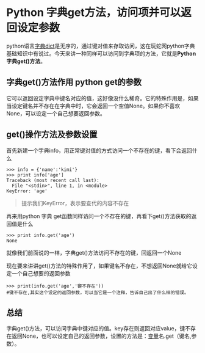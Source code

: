 # Python 字典get方法，访问项并可以返回设定参数

python语言[字典dict](http://www.iplaypy.com/jichu/dict.html)是无序的，通过键对值来存取访问，这在玩蛇网python字典基础知识中有说过。今天来讲一种同样可以访问到字典项的方法，它就是**Python字典get()方法**。

## 字典get()方法作用 python get的参数

它可以返回设定字典中键名对应的值，这好像没什么稀奇。它的特殊作用是，如果当设定键名并不存在在字典中时，它会返回一个空值None。如果你不喜欢None，可以设定一个自己想要返回参数。

## get()操作方法及参数设置

首先新建一个字典info，用正常键对值的方式访问一个不存在的键，看下会返回什么
```
>>> info = {'name':'kimi'}
>>> print info['age']
Traceback (most recent call last):
  File "<stdin>", line 1, in <module>
KeyError: 'age'
```
> 提示我们KeyError，表示要查代的内容不存在

再来用python 字典 get函数同样访问一个不存在的键，再看下get()方法获取的返回值是什么
```
>>> print info.get('age')
None
```
就像我们前面说的一样，字典get()方法访问不存在的键，回返回一个None

现在要来讲讲get()方法的特殊作用了，如果键名不存在，不想返回None就给它设定一个自己想要的返回参数
```
>>> print(info.get('age','键不存在'))
#键不存在,其实这个设定的返回参数，可以当它是一个注释，告诉自己出了什么样的错误。
```
## 总结

字典get()方法，可以访问字典中键对应的值。key存在则返回对应value，键不存在返回None，也可以设定自己的返回参数，设置的方法是：[变量](http://www.iplaypy.com/jichu/)名.get（键名,参数）。
